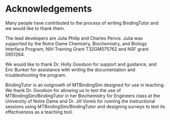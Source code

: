# Acknowledgements

Many people have contributed to the process of writing BindingTutor and we would like to thank them.

The lead developers are Julia Philip and Charles Pence. Julia was supported by the Notre Dame Chemistry, Biochemistry, and Biology Interface Program, NIH Training Grant T32GM075762 and NSF grant 0951264.

We would like to thank Dr. Holly Goodson for support and guidance, and Eric Bunker for assistance with writing the documentation and troubleshooting the program.

BindingTutor is an outgrowth of MTBindingSim designed for use in teaching. We thank Dr. Goodson for allowing us to test the use of MTBindingSim/BindingTutor in her Biochemistry for Engineers class at the University of Notre Dame and Dr. Jill Voreis for running the instructional sessions using MTBindingSim/BindingTutor and designing surveys to test its effectiveness as a teaching tool.
